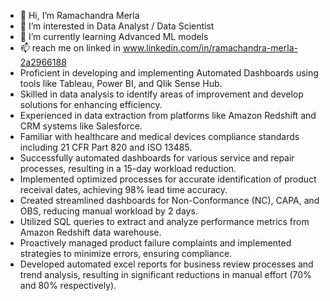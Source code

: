- 👋 Hi, I’m Ramachandra Merla
- 👀 I’m interested in Data Analyst / Data Scientist
- 🌱 I’m currently learning Advanced ML models
- 📫 reach me on linked in www.linkedin.com/in/ramachandra-merla-2a2966188
- Proficient in developing and implementing Automated Dashboards using tools like Tableau, Power BI, and Qlik Sense Hub.
- Skilled in data analysis to identify areas of improvement and develop solutions for enhancing efficiency.
- Experienced in data extraction from platforms like Amazon Redshift and CRM systems like Salesforce.
- Familiar with healthcare and medical devices compliance standards including 21 CFR Part 820 and ISO 13485.
- Successfully automated dashboards for various service and repair processes, resulting in a 15-day workload reduction.
- Implemented optimized processes for accurate identification of product receival dates, achieving 98% lead time accuracy.
- Created streamlined dashboards for Non-Conformance (NC), CAPA, and OBS, reducing manual workload by 2 days.
- Utilized SQL queries to extract and analyze performance metrics from Amazon Redshift data warehouse.
- Proactively managed product failure complaints and implemented strategies to minimize errors, ensuring compliance.
- Developed automated excel reports for business review processes and trend analysis, resulting in significant reductions in manual effort (70% and 80% respectively).
